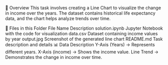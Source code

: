 📌 Overview
This task involves creating a Line Chart to visualize the change in income over the years. The dataset contains historical life expectancy data, and the chart helps analyze trends over time.

📂 Files in this Folder
File Name	Description
solution.ipynb	Jupyter Notebook with the code for visualization
data.csv	Dataset containing income values by year
output.jpg	Screenshot of the generated line chart
README.md	Task description and details
📊 Data Description
Y-Axis (Years) → Represents different years.
X-Axis (income) → Shows the income  value.
Line Trend → Demonstrates the change in income over time.
